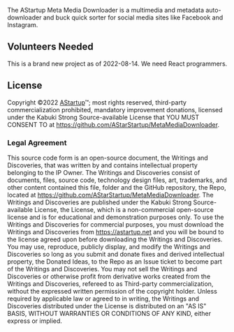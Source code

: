 The AStartup Meta Media Downloader is a multimedia and metadata auto-downloader and buck quick sorter for social media sites like Facebook and Instagram.

## Volunteers Needed

This is a brand new project as of 2022-08-14. We need React programmers.

## License

Copyright ©2022 [AStartup](https://astartup.net)™; most rights reserved, third-party commercialization prohibited, mandatory improvement donations, licensed under the Kabuki Strong Source-available License that YOU MUST CONSENT TO at <https://github.com/AStarStartup/MetaMediaDownloader>.

### Legal Agreement

This source code form is an open-source document, the Writings and Discoveries, that was written by and contains intellectual property belonging to the IP Owner. The Writings and Discoveries consist of documents, files, source code, technology design files, art, trademarks, and other content contained this file, folder and the GitHub repository, the Repo, located at <https://github.com/AStarStartup/MetaMediaDownloader>. The Writings and Discoveries are published under the Kabuki Strong Source-available License, the License, which is a non-commercial open-source license and is for educational and demonstration purposes only. To use the Writings and Discoveries for commercial purposes, you must download the Writings and Discoveries from <https://astartup.net> and you will be bound to the license agreed upon before downloading the Writings and Discoveries. You may use, reproduce, publicly display, and modify the Writings and Discoveries so long as you submit and donate fixes and derived intellectual property, the Donated Ideas, to the Repo as an Issue ticket to become part of the Writings and Discoveries. You may not sell the Writings and Discoveries or otherwise profit from derivative works created from the Writings and Discoveries, refereed to as Third-party commercialization, without the expressed written permission of the copyright holder. Unless required by applicable law or agreed to in writing, the Writings and Discoveries distributed under the License is distributed on an "AS IS" BASIS, WITHOUT WARRANTIES OR CONDITIONS OF ANY KIND, either express or implied.
